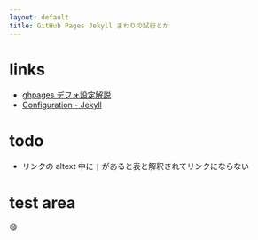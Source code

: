 ```yaml
---
layout: default
title: GitHub Pages Jekyll まわりの試行とか
---
```


# links
- [ghpages デフォ設定解説](https://help.github.com/en/articles/configuring-jekyll)
- [Configuration - Jekyll](https://jekyllrb.com/docs/configuration/)

# todo
- リンクの altext 中に `|` があると表と解釈されてリンクにならない

# test area
:smile:
